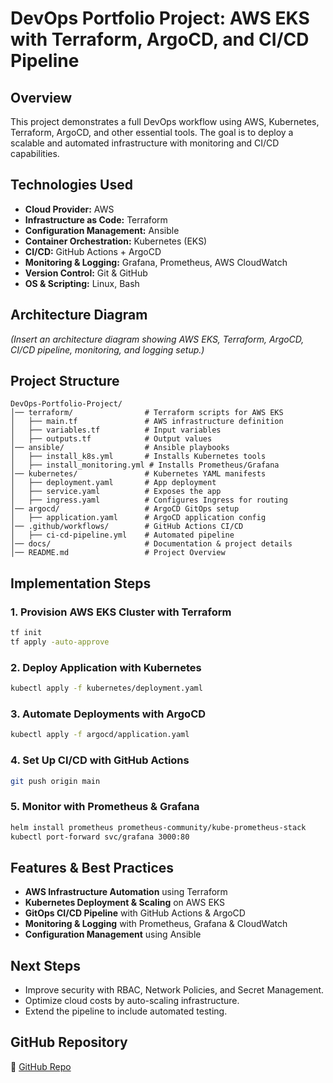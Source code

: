 # DevOps Portfolio Project: AWS EKS with Terraform, ArgoCD, and CI/CD Pipeline

## Overview
This project demonstrates a full DevOps workflow using AWS, Kubernetes, Terraform, ArgoCD, and other essential tools. The goal is to deploy a scalable and automated infrastructure with monitoring and CI/CD capabilities.

## Technologies Used
- **Cloud Provider:** AWS
- **Infrastructure as Code:** Terraform
- **Configuration Management:** Ansible
- **Container Orchestration:** Kubernetes (EKS)
- **CI/CD:** GitHub Actions + ArgoCD
- **Monitoring & Logging:** Grafana, Prometheus, AWS CloudWatch
- **Version Control:** Git & GitHub
- **OS & Scripting:** Linux, Bash

## Architecture Diagram
*(Insert an architecture diagram showing AWS EKS, Terraform, ArgoCD, CI/CD pipeline, monitoring, and logging setup.)*

## Project Structure
```
DevOps-Portfolio-Project/
│── terraform/                # Terraform scripts for AWS EKS
│   ├── main.tf               # AWS infrastructure definition
│   ├── variables.tf          # Input variables
│   ├── outputs.tf            # Output values
│── ansible/                  # Ansible playbooks
│   ├── install_k8s.yml       # Installs Kubernetes tools
│   ├── install_monitoring.yml # Installs Prometheus/Grafana
│── kubernetes/               # Kubernetes YAML manifests
│   ├── deployment.yaml       # App deployment
│   ├── service.yaml          # Exposes the app
│   ├── ingress.yaml          # Configures Ingress for routing
│── argocd/                   # ArgoCD GitOps setup
│   ├── application.yaml      # ArgoCD application config
│── .github/workflows/        # GitHub Actions CI/CD
│   ├── ci-cd-pipeline.yml    # Automated pipeline
│── docs/                     # Documentation & project details
│── README.md                 # Project Overview
```

## Implementation Steps
### 1. Provision AWS EKS Cluster with Terraform
```sh
tf init
tf apply -auto-approve
```

### 2. Deploy Application with Kubernetes
```sh
kubectl apply -f kubernetes/deployment.yaml
```

### 3. Automate Deployments with ArgoCD
```sh
kubectl apply -f argocd/application.yaml
```

### 4. Set Up CI/CD with GitHub Actions
```sh
git push origin main
```

### 5. Monitor with Prometheus & Grafana
```sh
helm install prometheus prometheus-community/kube-prometheus-stack
kubectl port-forward svc/grafana 3000:80
```

## Features & Best Practices
- **AWS Infrastructure Automation** using Terraform
- **Kubernetes Deployment & Scaling** on AWS EKS
- **GitOps CI/CD Pipeline** with GitHub Actions & ArgoCD
- **Monitoring & Logging** with Prometheus, Grafana & CloudWatch
- **Configuration Management** using Ansible

## Next Steps
- Improve security with RBAC, Network Policies, and Secret Management.
- Optimize cloud costs by auto-scaling infrastructure.
- Extend the pipeline to include automated testing.

## GitHub Repository
🔗 [GitHub Repo](https://github.com/Quemy24/devops-portfolio) 

